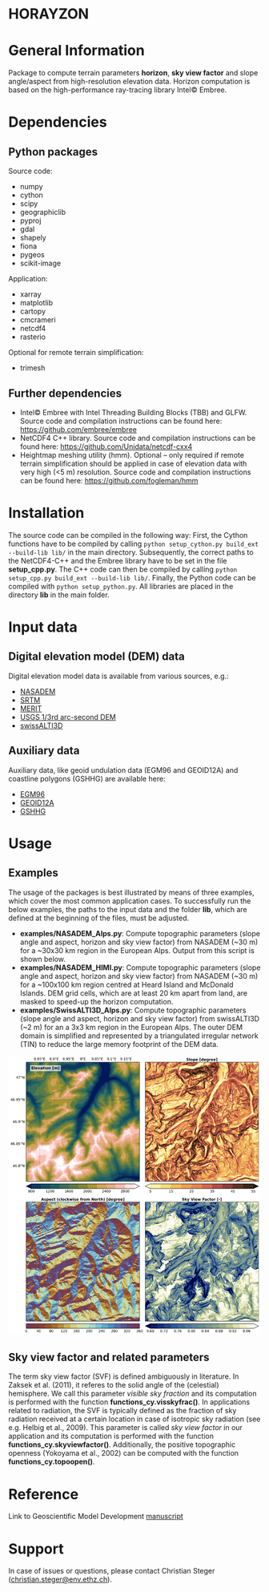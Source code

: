 # HORAYZON

# General Information
Package to compute terrain parameters **horizon**, **sky view factor** and slope angle/aspect from high-resolution elevation data. Horizon computation is based on the high-performance ray-tracing library Intel&copy; Embree.

# Dependencies

## Python packages

Source code:
- numpy
- cython
- scipy
- geographiclib
- pyproj
- gdal
- shapely
- fiona
- pygeos
- scikit-image

Application:
- xarray
- matplotlib
- cartopy
- cmcrameri
- netcdf4
- rasterio

Optional for remote terrain simplification:
- trimesh

## Further dependencies
- Intel&copy; Embree with Intel Threading Building Blocks (TBB) and GLFW. Source code and compilation instructions can be found here: https://github.com/embree/embree
- NetCDF4 C++ library. Source code and compilation instructions can be found here: https://github.com/Unidata/netcdf-cxx4
- Heightmap meshing utility (hmm). Optional &ndash; only required if remote terrain simplification should be applied in case of elevation data with very high (<5 m) resolution. Source code and compilation instructions can be found here: https://github.com/fogleman/hmm

# Installation
The source code can be compiled in the following way: First, the Cython functions have to be compiled by calling `python setup_cython.py build_ext --build-lib lib/` in the main directory. Subsequently, the correct paths to the NetCDF4-C++ and the Embree library have to be set in the file **setup_cpp.py**. The C++ code can then be compiled by calling `python setup_cpp.py build_ext --build-lib lib/`. Finally, the Python code can be compiled with `python setup_python.py`. All libraries are placed in the directory **lib** in the main folder.

# Input data

## Digital elevation model (DEM) data

Digital elevation model data is available from various sources, e.g.:
- [NASADEM](https://search.earthdata.nasa.gov/)
- [SRTM](https://srtm.csi.cgiar.org)
- [MERIT](http://hydro.iis.u-tokyo.ac.jp/~yamadai/MERIT_DEM/)
- [USGS 1/3rd arc-second DEM](https://www.sciencebase.gov/catalog/item/4f70aa9fe4b058caae3f8de5)
- [swissALTI3D](https://www.swisstopo.admin.ch/en/geodata/height/alti3d.html)

## Auxiliary data

Auxiliary data, like geoid undulation data (EGM96 and GEOID12A) and coastline polygons (GSHHG) are available here:
- [EGM96](https://earth-info.nga.mil)
- [GEOID12A](https://geodesy.noaa.gov/GEOID/GEOID12A/GEOID12A_AK.shtml)
- [GSHHG](https://www.soest.hawaii.edu/pwessel/gshhg/)

# Usage

## Examples

The usage of the packages is best illustrated by means of three examples, which cover the most common application cases. To successfully run the below examples, the paths to the input data and the folder **lib**, which are defined at the beginning of the files, must be adjusted. 
- **examples/NASADEM_Alps.py**: Compute topographic parameters (slope angle and aspect, horizon and sky view factor) from NASADEM (~30 m) for a ~30x30 km region in the European Alps. Output from this script is shown below.
- **examples/NASADEM_HIMI.py**: Compute topographic parameters (slope angle and aspect, horizon and sky view factor) from NASADEM (~30 m) for a ~100x100 km region centred at Heard Island and McDonald Islands. DEM grid cells, which are at least 20 km apart from land, are masked to speed-up the horizon computation.
- **examples/SwissALTI3D_Alps.py**: Compute topographic parameters (slope angle and aspect, horizon and sky view factor) from swissALTI3D (~2 m) for an a 3x3 km region in the European Alps. The outer DEM domain is simplified and represented by a triangulated irregular network (TIN) to reduce the large memory footprint of the DEM data.

![Alt text](https://github.com/ChristianSteger/Images/blob/master/Topo_slope_SVF.png?raw=true "Output from examples/NASADEM_Alps.py")

## Sky view factor and related parameters
The term sky view factor (SVF) is defined ambiguously in literature. In Zaksek et al. (2011), it referes to the solid angle of the (celestial) hemisphere. We call this parameter *visible sky fraction* and its computation is performed with the function **functions_cy.visskyfrac()**. In applications related to radiation, the SVF is typically defined as the fraction of sky radiation received at a certain location in case of isotropic sky radiation (see e.g. Helbig et al., 2009). This parameter is called *sky view factor* in our application and its computation is performed with the function **functions_cy.skyviewfactor()**. Additionally, the positive topographic openness (Yokoyama et al., 2002) can be computed with the function **functions_cy.topoopen()**. 

# Reference
Link to Geoscientific Model Development [manuscript](https://www.geoscientific-model-development.net)

# Support 
In case of issues or questions, please contact Christian Steger (christian.steger@env.ethz.ch).